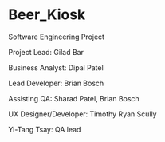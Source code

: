 # Beer_Kiosk
Software Engineering Project

Project Lead: Gilad Bar

Business Analyst: Dipal Patel

Lead Developer: Brian Bosch

Assisting QA: Sharad Patel, Brian Bosch

UX Designer/Developer: Timothy Ryan Scully

Yi-Tang Tsay: QA lead

